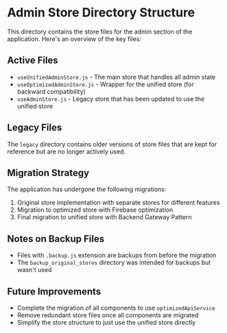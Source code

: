# Admin Store Directory Structure

This directory contains the store files for the admin section of the application. Here's an overview of the key files:

## Active Files

- `useUnifiedAdminStore.js` - The main store that handles all admin state
- `useOptimizedAdminStore.js` - Wrapper for the unified store (for backward compatibility)
- `useAdminStore.js` - Legacy store that has been updated to use the unified store

## Legacy Files

The `legacy` directory contains older versions of store files that are kept for reference but are no longer actively used.

## Migration Strategy

The application has undergone the following migrations:

1. Original store implementation with separate stores for different features
2. Migration to optimized store with Firebase optimization
3. Final migration to unified store with Backend Gateway Pattern

## Notes on Backup Files

- Files with `.backup.js` extension are backups from before the migration
- The `backup_original_stores` directory was intended for backups but wasn't used

## Future Improvements

- Complete the migration of all components to use `optimizedApiService`
- Remove redundant store files once all components are migrated
- Simplify the store structure to just use the unified store directly
